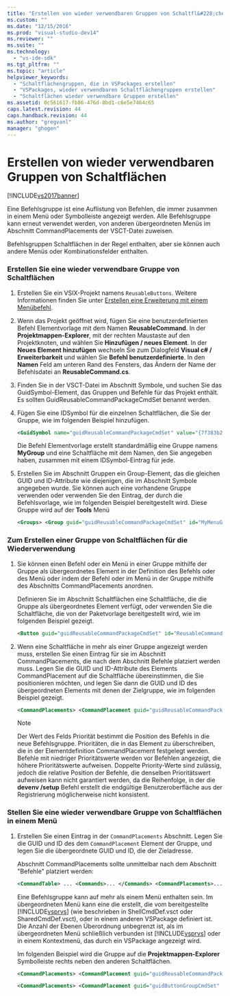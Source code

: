 ```yaml
---
title: "Erstellen von wieder verwendbaren Gruppen von Schaltfl&#228;chen | Microsoft Docs"
ms.custom: ""
ms.date: "12/15/2016"
ms.prod: "visual-studio-dev14"
ms.reviewer: ""
ms.suite: ""
ms.technology: 
  - "vs-ide-sdk"
ms.tgt_pltfrm: ""
ms.topic: "article"
helpviewer_keywords: 
  - "Schaltflächengruppen, die in VSPackages erstellen"
  - "VSPackages, wieder verwendbaren Schaltflächengruppen erstellen"
  - "Schaltflächen wieder verwendbare Gruppen erstellen"
ms.assetid: 0c561617-fb86-476d-8bd1-c6e5e7464c65
caps.latest.revision: 44
caps.handback.revision: 44
ms.author: "gregvanl"
manager: "ghogen"
---
```

# Erstellen von wieder verwendbaren Gruppen von Schaltfl&#228;chen
[!INCLUDE[vs2017banner](../code-quality/includes/vs2017banner.md)]

Eine Befehlsgruppe ist eine Auflistung von Befehlen, die immer zusammen in einem Menü oder Symbolleiste angezeigt werden. Alle Befehlsgruppe kann erneut verwendet werden, von anderen übergeordneten Menüs im Abschnitt CommandPlacements der VSCT\-Datei zuweisen.  
  
 Befehlsgruppen Schaltflächen in der Regel enthalten, aber sie können auch andere Menüs oder Kombinationsfelder enthalten.  
  
### Erstellen Sie eine wieder verwendbare Gruppe von Schaltflächen  
  
1.  Erstellen Sie ein VSIX\-Projekt namens `ReusableButtons`. Weitere Informationen finden Sie unter [Erstellen eine Erweiterung mit einem Menübefehl](../extensibility/creating-an-extension-with-a-menu-command.md).  
  
2.  Wenn das Projekt geöffnet wird, fügen Sie eine benutzerdefinierten Befehl Elementvorlage mit dem Namen **ReusableCommand**. In der **Projektmappen\-Explorer**, mit der rechten Maustaste auf den Projektknoten, und wählen Sie **Hinzufügen \/ neues Element**. In der **Neues Element hinzufügen** wechseln Sie zum Dialogfeld **Visual c\# \/ Erweiterbarkeit** und wählen Sie **Befehl benutzerdefinierte**. In den **Namen** Feld am unteren Rand des Fensters, das Ändern der Name der Befehlsdatei an **ReusableCommand.cs**.  
  
3.  Finden Sie in der VSCT\-Datei im Abschnitt Symbole, und suchen Sie das GuidSymbol\-Element, das Gruppen und Befehle für das Projekt enthält. Es sollten GuidReusableCommandPackageCmdSet benannt werden.  
  
4.  Fügen Sie eine IDSymbol für die einzelnen Schaltflächen, die Sie der Gruppe, wie im folgenden Beispiel hinzufügen.  
  
    ```xml  
    <GuidSymbol name="guidReusableCommandPackageCmdSet" value="{7f383b2a-c6b9-4c1d-b4b8-a26dc5b60ca1}"> <IDSymbol name="MyMenuGroup" value="0x1020" /> <IDSymbol name="ReusableCommandId" value="0x0100" /> <IDSymbol name="SecondReusableCommandId" value="0x0200" /> </GuidSymbol>  
    ```  
  
     Die Befehl Elementvorlage erstellt standardmäßig eine Gruppe namens **MyGroup** und eine Schaltfläche mit dem Namen, den Sie angegeben haben, zusammen mit einem IDSymbol\-Eintrag für jede.  
  
5.  Erstellen Sie im Abschnitt Gruppen ein Group\-Element, das die gleichen GUID und ID\-Attribute wie diejenigen, die im Abschnitt Symbole angegeben wurde. Sie können auch eine vorhandene Gruppe verwenden oder verwenden Sie den Eintrag, der durch die Befehlsvorlage, wie im folgenden Beispiel bereitgestellt wird. Diese Gruppe wird auf der **Tools** Menü  
  
    ```xml  
    <Groups> <Group guid="guidReusableCommandPackageCmdSet" id="MyMenuGroup" priority="0x0600"> <Parent guid="guidSHLMainMenu" id="IDM_VS_MENU_TOOLS"/> </Group> </Groups>  
    ```  
  
### Zum Erstellen einer Gruppe von Schaltflächen für die Wiederverwendung  
  
1.  Sie können einen Befehl oder ein Menü in einer Gruppe mithilfe der Gruppe als übergeordnetes Element in der Definition des Befehls oder des Menü oder indem der Befehl oder im Menü in der Gruppe mithilfe des Abschnitts CommandPlacements anordnen.  
  
     Definieren Sie im Abschnitt Schaltflächen eine Schaltfläche, die die Gruppe als übergeordnetes Element verfügt, oder verwenden Sie die Schaltfläche, die von der Paketvorlage bereitgestellt wird, wie im folgenden Beispiel gezeigt.  
  
    ```xml  
    <Button guid="guidReusableCommandPackageCmdSet" id="ReusableCommandId" priority="0x0100" type="Button"> <Parent guid="guidReusableCommandPackageCmdSet" id="MyMenuGroup" /> <Icon guid="guidImages" id="bmpPic1" /> <Strings> <ButtonText>Invoke ReusableCommand</ButtonText> </Strings> </Button>  
    ```  
  
2.  Wenn eine Schaltfläche in mehr als einer Gruppe angezeigt werden muss, erstellen Sie einen Eintrag für sie im Abschnitt CommandPlacements, die nach dem Abschnitt Befehle platziert werden muss. Legen Sie die GUID und ID\-Attribute des Elements CommandPlacement auf die Schaltfläche übereinstimmen, die Sie positionieren möchten, und legen Sie dann die GUID und ID des übergeordneten Elements mit denen der Zielgruppe, wie im folgenden Beispiel gezeigt.  
  
    ```xml  
    <CommandPlacements> <CommandPlacement guid="guidReusableCommandPackageCmdSet" id="SecondReusableCommandId" priority="0x105"> <Parent guid="guidReusableCommandPackageCmdSet" id="MyMenuGroup" /> </CommandPlacement> </CommandPlacements>  
    ```  
  
    > [!NOTE]
    >  Der Wert des Felds Priorität bestimmt die Position des Befehls in die neue Befehlsgruppe. Prioritäten, die in das Element zu überschreiben, die in der Elementdefinition CommandPlacement festgelegt werden. Befehle mit niedriger Prioritätswerte werden vor Befehlen angezeigt, die höhere Prioritätswerte aufweisen. Doppelte Priority\-Werte sind zulässig, jedoch die relative Position der Befehle, die denselben Prioritätswert aufweisen kann nicht garantiert werden, da die Reihenfolge, in der die **devenv \/setup** Befehl erstellt die endgültige Benutzeroberfläche aus der Registrierung möglicherweise nicht konsistent.  
  
### Stellen Sie eine wieder verwendbare Gruppe von Schaltflächen in einem Menü  
  
1.  Erstellen Sie einen Eintrag in der `CommandPlacements` Abschnitt. Legen Sie die GUID und ID des dem `CommandPlacement` Element der Gruppe, und legen Sie die übergeordnete GUID und ID, die der Zieladresse.  
  
     Abschnitt CommandPlacements sollte unmittelbar nach dem Abschnitt "Befehle" platziert werden:  
  
    ```xml  
    <CommandTable> ... <Commands>... </Commands> <CommandPlacements>... </CommandPlacements> ... </CommandTable>  
    ```  
  
     Eine Befehlsgruppe kann auf mehr als einem Menü enthalten sein. Im übergeordneten Menü kann eine die erstellt, die vom bereitgestellte [!INCLUDE[vsprvs](../code-quality/includes/vsprvs_md.md)] \(wie beschrieben in ShellCmdDef.vsct oder SharedCmdDef.vsct\), oder in einem anderen VSPackage definiert ist. Die Anzahl der Ebenen Überordnung unbegrenzt ist, als im übergeordneten Menü schließlich verbunden ist [!INCLUDE[vsprvs](../code-quality/includes/vsprvs_md.md)] oder in einem Kontextmenü, das durch ein VSPackage angezeigt wird.  
  
     Im folgenden Beispiel wird die Gruppe auf die **Projektmappen\-Explorer** Symbolleiste rechts neben den anderen Schaltflächen.  
  
    ```xml  
    <CommandPlacements> <CommandPlacement guid="guidReusableCommandPackageCmdSet" id="MyMenuGroup" priority="0xF00"> <Parent guid="guidSHLMainMenu" id="IDM_VS_TOOL_PROJWIN"/> </CommandPlacement> </CommandPlacements>  
    ```  
  
    ```xml  
    <CommandPlacements> <CommandPlacement guid="guidButtonGroupCmdSet" id="MyMenuGroup" priority="0x605"> <Parent guid="guidSHLMainMenu" id="IDM_VS_MENU_TOOLS" /> </CommandPlacement> </CommandPlacements>  
  
    ```